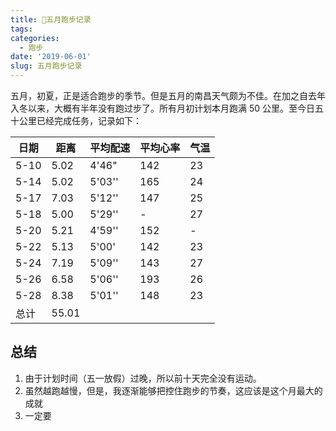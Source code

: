 ```yaml
---
title: 🏃五月跑步记录
tags:
categories:
  - 跑步
date: '2019-06-01'
slug: 五月跑步记录
---
```


  五月，初夏，正是适合跑步的季节。但是五月的南昌天气颇为不佳。在加之自去年入冬以来，大概有半年没有跑过步了。所有月初计划本月跑满 50 公里。至今日五十公里已经完成任务，记录如下：

| 日期 | 距离  | 平均配速 | 平均心率 | 气温 |
| ---- | ----- | -------- | -------- | ---- |
| 5-10 | 5.02  | 4'46"    | 142      | 23   |
| 5-14 | 5.02  | 5'03''   | 165      | 24   |
| 5-17 | 7.03  | 5'12''   | 147      | 25   |
| 5-18 | 5.00  | 5'29''   | -        | 27   |
| 5-20 | 5.21  | 4'59''   | 152      | -    |
| 5-22 | 5.13  | 5'00'    | 142      | 23   |
| 5-24 | 7.19  | 5'09''   | 143      | 27   |
| 5-26 | 6.58  | 5'06''   | 193      | 26   |
| 5-28 | 8.38  | 5'01''   | 148      | 23   |
| 总计 | 55.01 |          |          |      |



## 总结

1. 由于计划时间（五一放假）过晚，所以前十天完全没有运动。
2. 虽然越跑越慢，但是，我逐渐能够把控住跑步的节奏，这应该是这个月最大的成就
3. 一定要